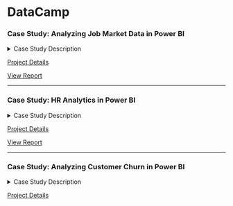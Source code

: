 # DataCamp

### Case Study: Analyzing Job Market Data in Power BI

<details>
<summary> Case Study Description </summary>
<br>
 
 In this Power BI case study, you’ll explore a real-world job posting dataset to uncover insights for a fictional recruitment company called DataSearch. Using what you’ve learned from previous courses, you’ll use Power Query to investigate and clean the data to find out what skills are most in-demand for data scientists, data analysts, and data engineers. You’ll then use DAX to build insightful visualizations of your findings. Finally, you’ll bring it all together using everything Power BI has to offer to create a business dashboard so that you can answer questions for the DataSearch team.

</details>

[Project Details](https://github.com/Haazem/Power-BI-Cases-DataCamp/tree/main/Case%20Study:%20Analyzing%20Job%20Market%20Data%20in%20Power%20BI)

[View Report](https://www.novypro.com/project/analyzing-job-market-data-1)

----

### Case Study: HR Analytics in Power BI

<details>
<summary> Case Study Description </summary>
<br>

In this Power BI case study, you will be exploring a dataset for a fictitious software company called Atlas Labs. This course focuses on helping you import, analyze and visualize Human Resources data in Power BI. Building on your existing knowledge of the platform, you'll learn how to effectively work with Power BI using example data. You’ll carry out exploratory data analysis and will use DAX to help build powerful visualizations. You’ll finish your analysis by diving deeper into attrition and what factors impact attrition. This analysis will help the organization determine what action they will need to take to retain more employees. We’ll finalize the case study by making design changes to our report that provides a clean, branded design.
  
</details>

[Project Details](https://github.com/Haazem/Power-BI-Cases-DataCamp/tree/main/Case%20Study:%20HR%20Analytics%20in%20Power%20BI)

[View Report](https://www.novypro.com/project/hr-analytics-1)

----

### Case Study: Analyzing Customer Churn in Power BI

<details>
<summary> Case Study Description </summary>
<br>

Are you ready to apply your Power BI skills to a real-world dataset? For subscription-based businesses, reducing customer churn is a top priority. In this Power BI case study, you'll investigate a dataset from an example telecom company called Databel and analyze their churn rates. Analyzing churn doesn’t just mean knowing what the churn rate is: it’s also about figuring out why customers are churning at the rate they are, and how to reduce churn. You'll answer these questions by creating measures and calculated columns, while simultaneously creating eye-catching report pages.
 
</details>


[Project Details](https://github.com/Haazem/Power-BI-Cases-DataCamp/tree/main/Case%20Study:%20Analyzing%20Customer%20Churn%20in%20Power%20BI)


